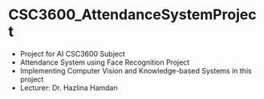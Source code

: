 # CSC3600_AttendanceSystemProject
- Project for AI CSC3600 Subject
- Attendance System using Face Recognition Project
- Implementing Computer Vision and Knowledge-based Systems in this project
- Lecturer: Dr. Hazlina Hamdan

